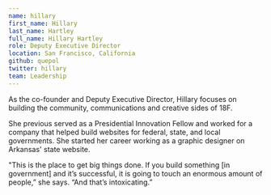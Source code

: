 ```yaml
---
name: hillary
first_name: Hillary
last_name: Hartley
full_name: Hillary Hartley
role: Deputy Executive Director
location: San Francisco, California
github: quepol
twitter: hillary
team: Leadership
---
```


As the co-founder and Deputy Executive Director, Hillary focuses on building the community, communications and creative sides of 18F.

She previous served as a Presidential Innovation Fellow and worked for a company that helped build websites for federal, state, and local governments. She started her career working as a graphic designer on Arkansas' state website.

"This is the place to get big things done. If you build something [in government] and it’s successful, it is going to touch an enormous amount of people,” she says. “And that’s intoxicating.”
